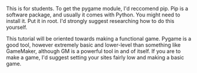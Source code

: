 This is for students.
To get the pygame module, I'd reccomend pip. Pip is a software package, and 
usually it comes with Python. You might need to install it. Put it in root.
I'd strongly suggest researching how to do this yourself.

This tutorial will be oriented towards making a functional game. Pygame
is a good tool, however extremely basic and lower-level than something like
GameMaker, although GM is a powerful tool in and of itself. If you are to make
a game, I'd suggest setting your sites fairly low and making a basic game.